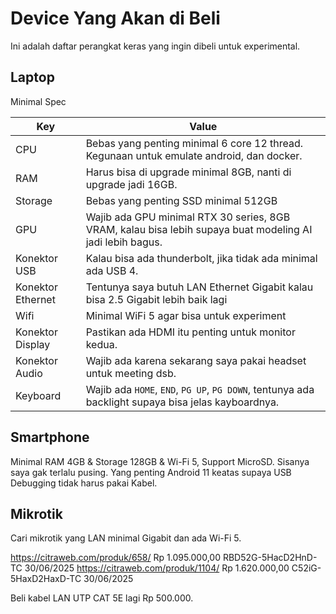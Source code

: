# Device Yang Akan di Beli

Ini adalah daftar perangkat keras yang ingin dibeli untuk experimental.

## Laptop

Minimal Spec

| Key               | Value                                                                                                     |
| ----------------- | --------------------------------------------------------------------------------------------------------- |
| CPU               | Bebas yang penting minimal 6 core 12 thread. Kegunaan untuk emulate android, dan docker.                  |
| RAM               | Harus bisa di upgrade minimal 8GB, nanti di upgrade jadi 16GB.                                            |
| Storage           | Bebas yang penting SSD minimal 512GB                                                                      |
| GPU               | Wajib ada GPU minimal RTX 30 series, 8GB VRAM, kalau bisa lebih supaya buat modeling AI jadi lebih bagus. |
| Konektor USB      | Kalau bisa ada thunderbolt, jika tidak ada minimal ada USB 4.                                             |
| Konektor Ethernet | Tentunya saya butuh LAN Ethernet Gigabit kalau bisa 2.5 Gigabit lebih baik lagi                           |
| Wifi              | Minimal WiFi 5 agar bisa untuk experiment                                                                 |
| Konektor Display  | Pastikan ada HDMI itu penting untuk monitor kedua.                                                        |
| Konektor Audio    | Wajib ada karena sekarang saya pakai headset untuk meeting dsb.                                           |
| Keyboard          | Wajib ada `HOME`, `END`, `PG UP`, `PG DOWN`, tentunya ada backlight supaya bisa jelas kayboardnya.        |

## Smartphone

Minimal RAM 4GB & Storage 128GB & Wi-Fi 5, Support MicroSD. Sisanya saya gak terlalu pusing. Yang penting Android 11 keatas supaya USB Debugging tidak harus pakai Kabel.

## Mikrotik

Cari mikrotik yang LAN minimal Gigabit dan ada Wi-Fi 5.

https://citraweb.com/produk/658/ Rp 1.095.000,00 RBD52G-5HacD2HnD-TC 30/06/2025
https://citraweb.com/produk/1104/ Rp 1.620.000,00 C52iG-5HaxD2HaxD-TC 30/06/2025

Beli kabel LAN UTP CAT 5E lagi Rp 500.000.
